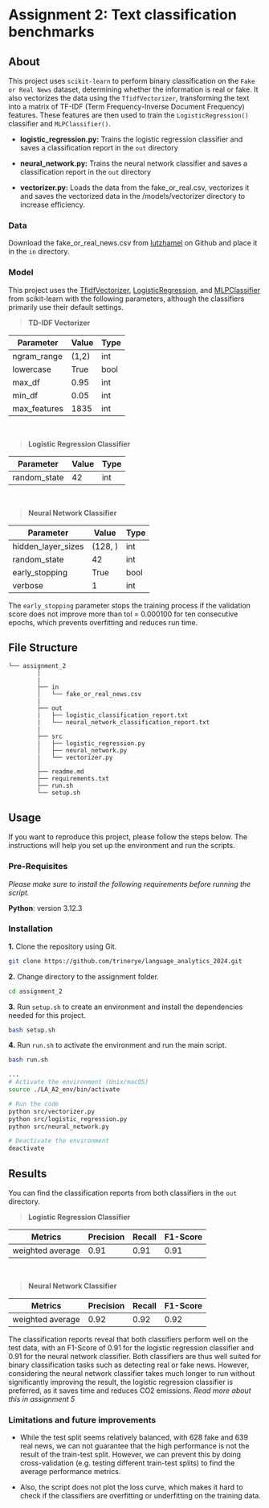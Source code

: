 # Assignment 2: Text classification benchmarks

## About
This project uses ``scikit-learn`` to perform binary classification on the ``Fake or Real News`` dataset, determining whether the information is real or fake. It also vectorizes the data using the ``TfidfVectorizer``, transforming the text into a matrix of TF-IDF (Term Frequency-Inverse Document Frequency) features. These features are then used to train the ``LogisticRegression()`` classifier and ``MLPClassifier()``.

- **logistic_regression.py:** Trains the logistic regression classifier and saves a classification report in the ``out`` directory

- **neural_network.py:** Trains the neural network classifier and saves a classification report in the ``out`` directory

- **vectorizer.py:** Loads the data from the fake_or_real.csv, vectorizes it and saves the vectorized data in the /models/vectorizer directory to increase efficiency.


### Data

Download the fake_or_real_news.csv from [lutzhamel]( https://github.com/lutzhamel/fake-news/blob/master/data/fake_or_real_news.csv) on Github and place it in the ``in`` directory. 

### Model

This project uses the [TfidfVectorizer](https://scikit-learn.org/stable/modules/generated/sklearn.feature_extraction.text.TfidfVectorizer.html), [LogisticRegression](https://scikit-learn.org/stable/modules/generated/sklearn.linear_model.LogisticRegression.html), and [MLPClassifier](https://scikit-learn.org/stable/modules/generated/sklearn.neural_network.MLPClassifier.html) from scikit-learn with the following parameters, although the classifiers primarily use their default settings.

>**TD-IDF Vectorizer**

| Parameter      | Value      | Type | 
|----------------|------------|------|
| ngram_range    | (1,2)      | int  |
| lowercase      | True       | bool |
| max_df         | 0.95       | int  |        
| min_df         | 0.05       | int  |
| max_features   | 1835       | int  |

<br>

>**Logistic Regression Classifier**

| Parameter      | Value      | Type | 
|----------------|------------|------|     
| random_state   | 42         | int  |

<br>

>**Neural Network Classifier**

| Parameter          | Value       | Type |
|--------------------|-------------|------|
| hidden_layer_sizes | (128, )     | int  |    
| random_state       | 42          | int  |
| early_stopping     | True        | bool |
| verbose            | 1           | int  |

 The ``early_stopping`` parameter stops the training process if the validation score does not improve more than tol = 0.000100 for ten consecutive epochs, which prevents overfitting and reduces run time.


##  File Structure

```
└── assignment_2
        |
        |
        ├── in
        │   └── fake_or_real_news.csv
        |
        ├── out
        |   ├── logistic_classification_report.txt
        |   └── neural_network_classification_report.txt
        |
        ├── src
        |   ├── logistic_regression.py
        │   ├── neural_network.py
        |   └── vectorizer.py
        │     
        ├── readme.md
        ├── requirements.txt
        ├── run.sh
        └── setup.sh
```

## Usage

If you want to reproduce this project, please follow the steps below. The instructions will help you set up the environment and run the scripts.

### Pre-Requisites

*Please make sure to install the following requirements before running the script.*

**Python**: version 3.12.3

### Installation

**1.** Clone the repository using Git.
```sh
git clone https://github.com/trinerye/language_analytics_2024.git 
```

**2.** Change directory to the assignment folder.
```sh
cd assignment_2
```

**3.** Run ``setup.sh`` to create an environment and install the dependencies needed for this project. 
```sh
bash setup.sh
```
**4.** Run ``run.sh`` to activate the environment and run the main script. 
  
```sh
bash run.sh
```
```sh
...
# Activate the environment (Unix/macOS)
source ./LA_A2_env/bin/activate

# Run the code
python src/vectorizer.py
python src/logistic_regression.py 
python src/neural_network.py 

# Deactivate the environment
deactivate
```

## Results 

You can find the classification reports from both classifiers in the ``out`` directory.

>**Logistic Regression Classifier**

|Metrics         |Precision   |Recall|F1-Score|
|----------------|------------|------|--------|
|weighted average|0.91        |0.91  |0.91    |

<br>

>**Neural Network Classifier**

|Metrics         |Precision   |Recall|F1-Score|
|----------------|------------|------|--------|
|weighted average|0.92        |0.92  |0.92    |

The classification reports reveal that both classifiers perform well on the test data, with an F1-Score of 0.91 for the logistic regression classifier and 0.91 for the neural network classifier. Both classifiers are thus well suited for binary classification tasks such as detecting real or fake news. However, considering the neural network classifier takes much longer to run without significantly improving the result, the logistic regression classifier is preferred, as it saves time and reduces CO2 emissions. *Read more about this in assignment 5*


### Limitations and future improvements 

- While the test split seems relatively balanced, with 628 fake and 639 real news, we can not guarantee that the high performance is not the result of the train-test split. However, we can prevent this by doing cross-validation (e.g. testing different train-test splits) to find the average performance metrics. 

- Also, the script does not plot the loss curve, which makes it hard to check if the classifiers are overfitting or underfitting on the training data. 


